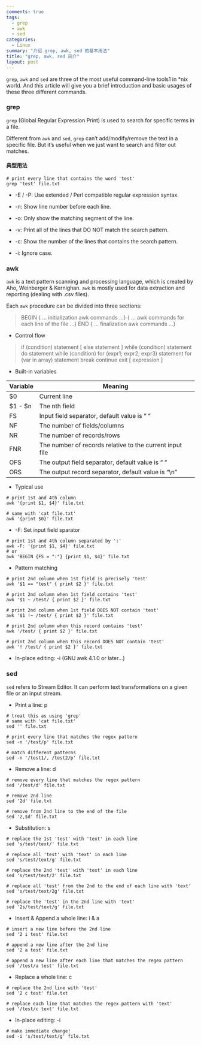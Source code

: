 ```yaml
---
comments: true
tags:
  - grep
  - awk
  - sed
categories:
  - Linux
summary: "介绍 grep, awk, sed 的基本用法"
title: "grep, awk, sed 简介"
layout: post
---
```


`grep`, `awk` and `sed` are three of the most useful command-line tools1 in *nix world. And this article will give you a brief introduction and basic usages of these three different commands.

### grep

`grep` (Global Regular Expression Print) is used to search for specific terms in a file.

Different from `awk` and `sed`, `grep` can’t add/modify/remove the text in a specific file. But it’s useful when we just want to search and filter out matches.

#### 典型用法

~~~ shell
# print every line that contains the word 'test'
grep 'test' file.txt
~~~

  - \-E / -P: Use extended / Perl compatible regular expression syntax.

  - \-n: Show line number before each line.

  - \-o: Only show the matching segment of the line.

  - \-v: Print all of the lines that DO NOT match the search pattern.

  - \-c: Show the number of the lines that contains the search pattern.

  - \-i: Ignore case.


<!-- more -->

### awk

`awk` is a text pattern scanning and processing language, which is created by Aho, Weinberger & Kernighan. `awk` is mostly used for data extraction and reporting (dealing with .csv files).

Each `awk` procedure can be divided into three sections:

>  BEGIN { ... initialization awk commands ...}
>  { ... awk commands for each line of the file ...}
>  END { ... finalization awk commands ...}


- Control flow

>  if (condition) statement [ else statement ]
>  while (condition) statement
>  do statement while (condition)
>  for (expr1; expr2; expr3) statement
>  for (var in array) statement
>  break
>  continue
>  exit [ expression ]

- Built-in variables

Variable  | Meaning
--------- | -------
\$0      | Current line
\$1 - \$n |  The nth field
FS     | Input field separator, default value is “ “
NF     | The number of fields/columns
NR     | The number of records/rows
FNR    | The number of records relative to the current input file
OFS    | The output field separator, default value is “ “
ORS    | The output record separator, default value is “\n”

- Typical use

~~~ shell
# print 1st and 4th column
awk '{print $1, $4}' file.txt

# same with 'cat file.txt'
awk '{print $0}' file.txt
~~~

- \-F: Set input field sparator

~~~ shell
# print 1st and 4th column separated by ':'
awk -F: '{print $1, $4}' file.txt
# or
awk 'BEGIN {FS = ":"} {print $1, $4}' file.txt
~~~

- Pattern matching

~~~ shell
# print 2nd column when 1st field is precisely 'test'
awk '$1 == "test" { print $2 }' file.txt

# print 2nd column when 1st field contains 'test'
awk '$1 ~ /test/ { print $2 }' file.txt

# print 2nd column when 1st field DOES NOT contain 'test'
awk '$1 !~ /test/ { print $2 }' file.txt

# print 2nd column when this record contains 'test'
awk '/test/ { print $2 }' file.txt

# print 2nd column when this record DOES NOT contain 'test'
awk '! /test/ { print $2 }' file.txt
~~~

- In-place editing: -i (GNU awk 4.1.0 or later…)


### sed

`sed` refers to Stream Editor. It can perform text transformations on a given file or an input stream.


- Print a line: p

~~~ shell
# treat this as using 'grep'
# same with 'cat file.txt'
sed '' file.txt

# print every line that matches the regex pattern
sed -n '/test/p' file.txt

# match different patterns
sed -n '/test1/, /test2/p' file.txt
~~~

- Remove a line: d

~~~ shell
# remove every line that matches the regex pattern
sed '/test/d' file.txt

# remove 2nd line
sed '2d' file.txt

# remove from 2nd line to the end of the file
sed '2,$d' file.txt
~~~

- Substitution: s

~~~ shell
# replace the 1st 'test' with 'text' in each line
sed 's/test/text/' file.txt

# replace all 'test' with 'text' in each line
sed 's/test/text/g' file.txt

# replace the 2nd 'test' with 'text' in each line
sed 's/test/text/2' file.txt

# replace all 'test' from the 2nd to the end of each line with 'text'
sed 's/test/text/2g' file.txt

# replace the 'test' in the 2nd line with 'text'
sed '2s/test/text/g' file.txt
~~~

- Insert & Append a whole line: i & a

~~~ shell
# insert a new line before the 2nd line
sed '2 i test' file.txt

# append a new line after the 2nd line
sed '2 a test' file.txt

# append a new line after each line that matches the regex pattern
sed '/test/a test' file.txt
~~~

- Replace a whole line: c

~~~ shell
# replace the 2nd line with 'test'
sed '2 c test' file.txt

# replace each line that matches the regex pattern with 'text'
sed '/test/c text' file.txt
~~~

- In-place editing: \-i

~~~ shell
# make immediate change!
sed -i 's/test/text/g' file.txt
~~~